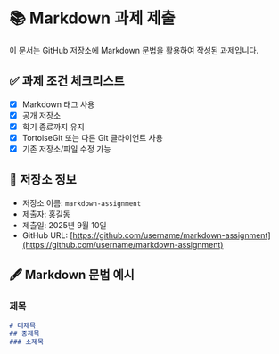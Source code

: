 # 📚 Markdown 과제 제출

이 문서는 GitHub 저장소에 Markdown 문법을 활용하여 작성된 과제입니다.

## ✅ 과제 조건 체크리스트

- [x] Markdown 태그 사용
- [x] 공개 저장소
- [x] 학기 종료까지 유지
- [x] TortoiseGit 또는 다른 Git 클라이언트 사용
- [x] 기존 저장소/파일 수정 가능

## 📂 저장소 정보

- 저장소 이름: `markdown-assignment`
- 제출자: 홍길동
- 제출일: 2025년 9월 10일
- GitHub URL: [https://github.com/username/markdown-assignment](https://github.com/username/markdown-assignment)

## 🖋️ Markdown 문법 예시

### 제목

```markdown
# 대제목
## 중제목
### 소제목
